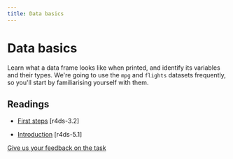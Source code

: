 ```yaml
---
title: Data basics
---
```


<!-- Generated automatically from data-basics.yml. Do not edit by hand -->

# Data basics

Learn what a data frame looks like when printed, and identify its variables and their types. We're going to use the `mpg` and `flights` datasets frequently, so you'll start by familiarising yourself with them.

## Readings

  * [First steps](http://r4ds.had.co.nz/data-visualisation.html#first-steps) [r4ds-3.2]

  * [Introduction](http://r4ds.had.co.nz/transform.html#introduction-2) [r4ds-5.1]



[Give us your feedback on the task](https://goo.gl/forms/Lpq7Cj9dAUIgchJI2)
